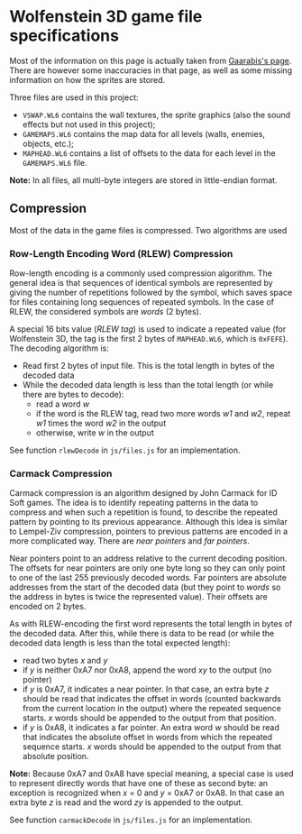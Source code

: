 # Wolfenstein 3D game file specifications

Most of the information on this page is actually taken from [Gaarabis's page](http://gaarabis.free.fr/_sites/specs/wlspec_index.html). There are however some inaccuracies in that page, as well as some missing information on how the sprites are stored.

Three files are used in this project:
- `VSWAP.WL6` contains the wall textures, the sprite graphics (also the sound effects but not used in this project);
- `GAMEMAPS.WL6` contains the map data for all levels (walls, enemies, objects, etc.);
- `MAPHEAD.WL6` contains a list of offsets to the data for each level in the `GAMEMAPS.WL6` file.

**Note:** In all files, all multi-byte integers are stored in little-endian format.

## Compression

Most of the data in the game files is compressed. Two algorithms are used

### Row-Length Encoding Word (RLEW) Compression

Row-length encoding is a commonly used compression algorithm. The general idea is that sequences of identical symbols are represented by giving the number of repetitions followed by the symbol, which saves space for files containing long sequences of repeated symbols. In the case of RLEW, the considered symbols are *words* (2 bytes).

A special 16 bits value (*RLEW tag*) is used to indicate a repeated value (for Wolfenstein 3D, the tag is the first 2 bytes of `MAPHEAD.WL6`, which is `0xFEFE`). The decoding algorithm is:
- Read first 2 bytes of input file. This is the total length in bytes of the decoded data
- While the decoded data length is less than the total length (or while there are bytes to decode):
    - read a word *w*
    - if the word is the RLEW tag, read two more words *w1* and *w2*, repeat *w1* times the word *w2* in the output
    - otherwise, write *w* in the output

See function `rlewDecode` in `js/files.js` for an implementation.

### Carmack Compression

Carmack compression is an algorithm designed by John Carmack for ID Soft games. The idea is to identify repeating patterns in the data to compress and when such a repetition is found, to describe the repeated pattern by pointing to its previous appearance. Although this idea is similar to Lempel-Ziv compression, pointers to previous patterns are encoded in a more complicated way. There are *near pointers* and *far pointers*.

Near pointers point to an address relative to the current decoding position. The offsets for near pointers are only one byte long so they can only point to one of the last 255 previously decoded words. Far pointers are absolute addresses from the start of the decoded data (but they point to *words* so the address in bytes is twice the represented value). Their offsets are encoded on 2 bytes.

As with RLEW-encoding the first word represents the total length in bytes of the decoded data. After this, while there is data to be read (or while the decoded data length is less than the total expected length):
- read two bytes *x* and *y*
- if *y* is neither 0xA7 nor 0xA8, append the word *xy* to the output (no pointer)
- if *y* is 0xA7, it indicates a near pointer. In that case, an extra byte *z* should be read that indicates the offset in words (counted backwards from the current location in the output) where the repeated sequence starts. *x* words should be appended to the output from that position.
- if *y* is 0xA8, it indicates a far pointer. An extra word *w* should be read that indicates the absolute offset in words from which the repeated sequence starts. *x* words should be appended to the output from that absolute position.

**Note:** Because 0xA7 and 0xA8 have special meaning, a special case is used to represent directly words that have one of these as second byte: an exception is recognized when *x* = 0 and *y* = 0xA7 or 0xA8. In that case an extra byte *z* is read and the word *zy* is appended to the output.

See function `carmackDecode` in `js/files.js` for an implementation.

